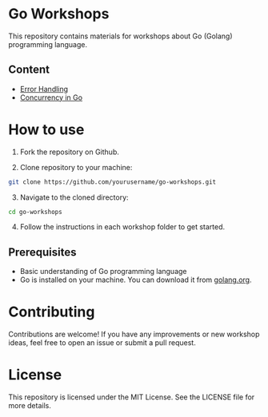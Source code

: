 # Go Workshops

This repository contains materials for workshops about Go (Golang) programming language.

## Content

- [Error Handling](./errorhandling/README.md)
- [Concurrency in Go](./concurrency/README.md)


# How to use 

1. Fork the repository on Github.

2. Clone repository to your machine:

```sh
git clone https://github.com/yourusername/go-workshops.git
```

3. Navigate to the cloned directory:

```sh
cd go-workshops
```

4. Follow the instructions in each workshop folder to get started.
   

## Prerequisites

- Basic understanding of Go programming language
- Go is installed on your machine. You can download it from [golang.org](https://golang.org).

# Contributing

Contributions are welcome! If you have any improvements or new workshop ideas, feel free to open an issue or submit a pull request.

# License

This repository is licensed under the MIT License. See the LICENSE file for more details.
